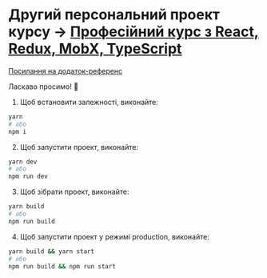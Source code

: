 # Другий персональний проект курсу → [Професійний курс з React, Redux, MobX, TypeScript](https://lectrum.io/course/react-redux?utm_medium=referral&utm_source=gitlab-weather&utm_campaign=rtx)

[Посилання на додаток-референс](https://lab.lectrum.io/todo)


Ласкаво просимо! 🚀

1. Щоб встановити залежності, виконайте:

```sh
yarn
# або
npm i
```

2. Щоб запустити проект, виконайте:

```sh
yarn dev
# або
npm run dev
```

3. Щоб зібрати проект, виконайте:

```sh
yarn build
# або
npm run build
```

4. Щоб запустити проект у режимі production, виконайте:

```sh
yarn build && yarn start  
# або
npm run build && npm run start
```
